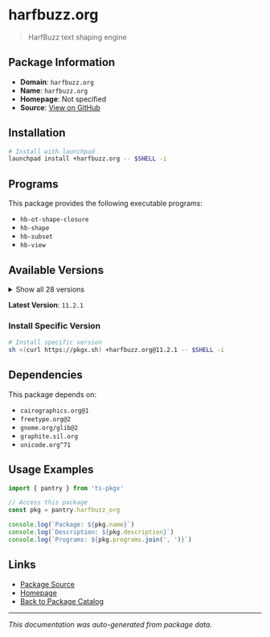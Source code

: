 # harfbuzz.org

> HarfBuzz text shaping engine

## Package Information

- **Domain**: `harfbuzz.org`
- **Name**: `harfbuzz.org`
- **Homepage**: Not specified
- **Source**: [View on GitHub](https://github.com/pkgxdev/pantry/tree/main/projects/harfbuzz.org/package.yml)

## Installation

```bash
# Install with launchpad
launchpad install +harfbuzz.org -- $SHELL -i
```

## Programs

This package provides the following executable programs:

- `hb-ot-shape-closure`
- `hb-shape`
- `hb-subset`
- `hb-view`

## Available Versions

<details>
<summary>Show all 28 versions</summary>

- `11.2.1`, `11.2.0`, `11.1.0`, `11.0.1`, `11.0.0`
- `10.4.0`, `10.3.0`, `10.2.0`, `10.1.0`, `10.0.1`
- `10.0.0`, `9.0.0`, `8.5.0`, `8.4.0`, `8.3.0`
- `8.2.2`, `8.2.1`, `8.2.0`, `8.1.1`, `8.1.0`
- `8.0.1`, `8.0.0`, `7.3.0`, `7.2.0`, `7.1.0`
- `7.0.1`, `7.0.0`, `5.3.1`

</details>

**Latest Version**: `11.2.1`

### Install Specific Version

```bash
# Install specific version
sh <(curl https://pkgx.sh) +harfbuzz.org@11.2.1 -- $SHELL -i
```

## Dependencies

This package depends on:

- `cairographics.org@1`
- `freetype.org@2`
- `gnome.org/glib@2`
- `graphite.sil.org`
- `unicode.org^71`

## Usage Examples

```typescript
import { pantry } from 'ts-pkgx'

// Access this package
const pkg = pantry.harfbuzz_org

console.log(`Package: ${pkg.name}`)
console.log(`Description: ${pkg.description}`)
console.log(`Programs: ${pkg.programs.join(', ')}`)
```

## Links

- [Package Source](https://github.com/pkgxdev/pantry/tree/main/projects/harfbuzz.org/package.yml)
- [Homepage](#)
- [Back to Package Catalog](../package-catalog.md)

---

*This documentation was auto-generated from package data.*
